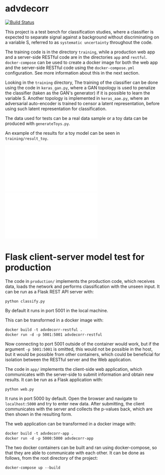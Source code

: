 # advdecorr

[![Build Status](https://travis-ci.org/daniloefl/advdecorr.svg?branch=master)](https://travis-ci.org/daniloefl/advdecorr)

This project is a test bench for classification studies, where a classifier is expected to separate signal against a background without discriminating
on a variable S, referred to as `systematic uncertainty` throughout the code.

The training code is in the directory `training`, while a production web app and a server-side RESTful code are in the directories `app` and `restful`.
`docker-compose` can be used to create a docker image for both the web app and the server-side RESTful code using the `docker-compose.yml` configuration.
See more information about this in the next section.

Looking in the `training` directory, The training of the classifier can be done using the code in `keras_gan.py`,
where a GAN topology is used to penalize the classifier (taken as the GAN's generator)
if it is possible to learn the variable S. Another topology is implemented in `keras_aae.py`, where an adversarial auto-encoder is trained to censor
a latent representation, before using such latent representation for classification.

The data used for tests can be a real data sample or a toy data can be produced with `generateToys.py`.

An example of the results for a toy model can be seen in `training/result_toy`.

![Network output without adversary training](training/result_toy/ganna_discriminator_output_syst.pdf "Neural network output, trained without adversary")
![Network output with adversary training](training/result_toy/gan_discriminator_output_syst.pdf "Neural network output, trained with adversary")

# Flask client-server model test for production

The code in `production/` implements the production code, which receives data, loads the network and performs classification with the unseen input.
It can be run as a Flask REST API server with:

```
python classify.py
```

By default it runs in port 5001 in the local machine.

This can be transformed in a docker image with:

```
docker build -t advdecorr-restful .
docker run -d -p 5001:5001 advdecorr-restful
```

Now connecting to port 5001 outside of the container would work, but if the argument `-p 5001:5001` is omitted, this would not be possible in the host,
but it would be possible from other containers, which could be beneficial for isolation between the RESTful server and the Web application.

The code in `app/` implements the client-side web application, which communicates with the server-side to submit information and obtain new results.
It can be run as a Flask application with:

```
python web.py
```

It runs in port 5000 by default. Open the browser and navigate to `localhost:5000` and try to enter new data. After submitting, the client
communicates with the server and collects the p-values back, which are then shown in the resulting form.

The web application can be transformed in a docker image with:

```
docker build -t advdecorr-app .
docker run -d -p 5000:5000 advdecorr-app
```

The two docker containers can be built and ran using docker-compose, so that they are able to communicate with each other.
It can be done as follows, from the root directory of the project:

```
docker-compose up --build
```

